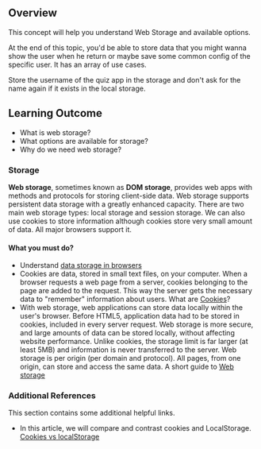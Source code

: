 ## Overview

This concept will help you understand Web Storage and available options.

At the end of this topic, you'd be able to store data that you might wanna show the user when he return or maybe save some common config of the specific user. It has an array of use cases.

Store the username of the quiz app in the storage and don't ask for the name again if it exists in the local storage.

## Learning Outcome

- What is web storage?
- What options are available for storage?
- Why do we need web storage?

### Storage

**Web storage**, sometimes known as **DOM storage**, provides web apps with methods and protocols for storing client-side data. Web storage supports persistent data storage with a greatly enhanced capacity. There are two main web storage types: local storage and session storage. We can also use cookies to store information although cookies store very small amount of data. All major browsers support it.

#### What you must do?

- Understand [data storage in browsers](https://javascript.info/data-storage)
- Cookies are data, stored in small text files, on your computer.
  When a browser requests a web page from a server, cookies belonging to the page are added to the request. This way the server gets the necessary data to "remember" information about users. What are [Cookies](https://www.w3schools.com/js/js_cookies.asp)?
- With web storage, web applications can store data locally within the user's browser. Before HTML5, application data had to be stored in cookies, included in every server request. Web storage is more secure, and large amounts of data can be stored locally, without affecting website performance. Unlike cookies, the storage limit is far larger (at least 5MB) and information is never transferred to the server. Web storage is per origin (per domain and protocol). All pages, from one origin, can store and access the same data. A short guide to [Web storage](https://www.w3schools.com/html/html5_webstorage.asp)

### Additional References

This section contains some additional helpful links.

- In this article, we will compare and contrast cookies and LocalStorage. [Cookies vs localStorage](https://medium.com/swlh/cookies-vs-localstorage-whats-the-difference-d99f0eb09b44)


